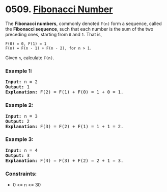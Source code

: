 # 0509. [Fibonacci Number](https://leetcode.com/problems/fibonacci-number/?envType=study-plan&id=level-1)

The **Fibonacci numbers**, commonly denoted `F(n)` form a sequence, called the **Fibonacci sequence**, such that each number is the sum of the two preceding ones, starting from `0` and `1`. That is,

```
F(0) = 0, F(1) = 1
F(n) = F(n - 1) + F(n - 2), for n > 1.
```

Given `n`, calculate `F(n)`.

### **Example 1:**

<pre>
<strong>Input:</strong> n = 2
<strong>Output:</strong> 1
<strong>Explanation:</strong> F(2) = F(1) + F(0) = 1 + 0 = 1.
</pre>

### **Example 2:**

<pre>
<strong>Input:</strong> n = 3
<strong>Output:</strong> 2
<strong>Explanation:</strong> F(3) = F(2) + F(1) = 1 + 1 = 2.
</pre>

### **Example 3:**

<pre>
<strong>Input:</strong> n = 4
<strong>Output:</strong> 3
<strong>Explanation:</strong> F(4) = F(3) + F(2) = 2 + 1 = 3.
</pre>

### **Constraints:**

- 0 <= n <= 30
